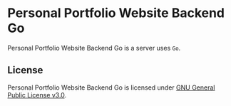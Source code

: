 # Personal Portfolio Website Backend Go

Personal Portfolio Website Backend Go is a server uses `Go`.

## License

Personal Portfolio Website Backend Go is licensed under [GNU General Public License v3.0](LICENSE).
